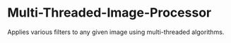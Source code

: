 # Multi-Threaded-Image-Processor
Applies various filters to any given image using multi-threaded algorithms.
